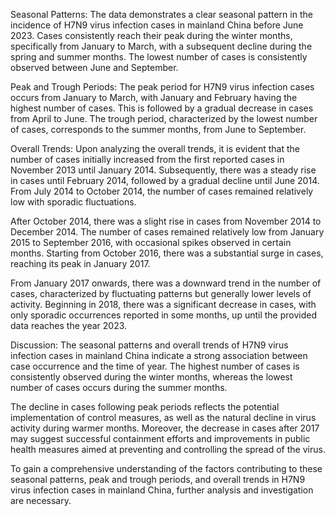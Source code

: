 Seasonal Patterns: The data demonstrates a clear seasonal pattern in the incidence of H7N9 virus infection cases in mainland China before June 2023. Cases consistently reach their peak during the winter months, specifically from January to March, with a subsequent decline during the spring and summer months. The lowest number of cases is consistently observed between June and September.

Peak and Trough Periods: The peak period for H7N9 virus infection cases occurs from January to March, with January and February having the highest number of cases. This is followed by a gradual decrease in cases from April to June. The trough period, characterized by the lowest number of cases, corresponds to the summer months, from June to September.

Overall Trends: Upon analyzing the overall trends, it is evident that the number of cases initially increased from the first reported cases in November 2013 until January 2014. Subsequently, there was a steady rise in cases until February 2014, followed by a gradual decline until June 2014. From July 2014 to October 2014, the number of cases remained relatively low with sporadic fluctuations.

After October 2014, there was a slight rise in cases from November 2014 to December 2014. The number of cases remained relatively low from January 2015 to September 2016, with occasional spikes observed in certain months. Starting from October 2016, there was a substantial surge in cases, reaching its peak in January 2017.

From January 2017 onwards, there was a downward trend in the number of cases, characterized by fluctuating patterns but generally lower levels of activity. Beginning in 2018, there was a significant decrease in cases, with only sporadic occurrences reported in some months, up until the provided data reaches the year 2023.

Discussion: The seasonal patterns and overall trends of H7N9 virus infection cases in mainland China indicate a strong association between case occurrence and the time of year. The highest number of cases is consistently observed during the winter months, whereas the lowest number of cases occurs during the summer months.

The decline in cases following peak periods reflects the potential implementation of control measures, as well as the natural decline in virus activity during warmer months. Moreover, the decrease in cases after 2017 may suggest successful containment efforts and improvements in public health measures aimed at preventing and controlling the spread of the virus.

To gain a comprehensive understanding of the factors contributing to these seasonal patterns, peak and trough periods, and overall trends in H7N9 virus infection cases in mainland China, further analysis and investigation are necessary.